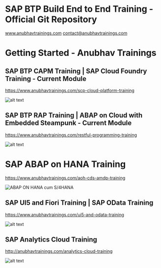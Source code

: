 # SAP BTP Build End to End Training - Official Git Repository
www.anubhavtrainings.com
contact@anubhavtrainings.com

# Getting Started - Anubhav Trainings

## SAP BTP CAPM Training | SAP Cloud Foundry Training - Current Module

https://www.anubhavtrainings.com/scp-cloud-platform-training

![alt text](https://static.wixstatic.com/media/74c3a1_630acacc73ec437fa3b34f61373a0d70~mv2.gif)

## SAP BTP RAP Training | ABAP on Cloud with Embedded Steampunk - Current Module

https://www.anubhavtrainings.com/restful-programming-training

![alt text](https://i.ytimg.com/vi/DaJzYTMsE8o/hqdefault.jpg)


# SAP ABAP on HANA Training 

https://www.anubhavtrainings.com/aoh-cds-amdp-training

![ABAP ON HANA cum S/4HANA](https://static.wixstatic.com/media/74c3a1_64208e58ca14404d866634973444c1d1~mv2.png/v1/fill/w_959,h_530,al_c/74c3a1_64208e58ca14404d866634973444c1d1~mv2.png)


## SAP UI5 and Fiori Training | SAP OData Training

https://www.anubhavtrainings.com/ui5-and-odata-training

![alt text](https://static.wixstatic.com/media/74c3a1_40094714c04f4e1f929543838a3e0a8c~mv2.gif)


## SAP Analytics Cloud Training

http://anubhavtrainings.com/analytics-cloud-training

![alt text](https://static.wixstatic.com/media/74c3a1_ca83e2422f5b4cac89b7dd84ba8f0fca~mv2.gif)
